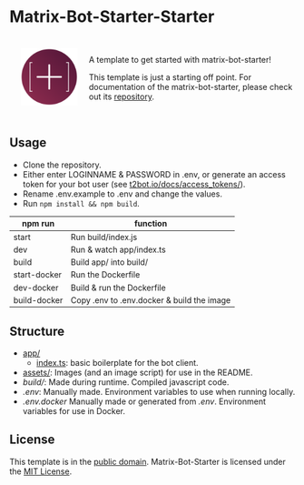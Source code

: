 # Matrix-Bot-Starter-Starter


<span>
<img src="assets/matrix-bot-starter-starter.png" align="left" style="width:100px;height: 100px; margin: 20px;">
<br>

A template to get started with matrix-bot-starter!

This template is just a starting off point. For documentation of the matrix-bot-starter, please check out its [repository](https://github.com/Denperidge-Redpencil/Matrix-Bot-Starter).

</span>

<br clear="both">

## Usage
- Clone the repository.
- Either enter LOGINNAME & PASSWORD in .env, or generate an access token for your bot user (see [t2bot.io/docs/access_tokens/](https://t2bot.io/docs/access_tokens/)).
- Rename .env.example to .env and change the values.
- Run `npm install && npm build`.


|    npm run   |                   function                 |
| ------------ | ------------------------------------------ |
| start        | Run build/index.js                         |
| dev          | Run & watch app/index.ts                   |
| build        | Build app/ into build/                     |
| start-docker | Run the Dockerfile                         |
| dev-docker   | Build & run the Dockerfile                 |
| build-docker | Copy .env to .env.docker & build the image |

## Structure
- [app/](app/)
    - [index.ts](app/index.ts): basic boilerplate for the bot client.
- [assets/](assets/): Images (and an image script) for use in the README.
- *build/*: Made during runtime. Compiled javascript code.
- *.env*: Manually made. Environment variables to use when running locally.
- *.env.docker* Manually made or generated from *.env*. Environment variables for use in Docker.

## License
This template is in the [public domain](LICENSE). Matrix-Bot-Starter is licensed under the [MIT License](https://github.com/Denperidge-Redpencil/Matrix-Bot-Starter/blob/main/LICENSE).

